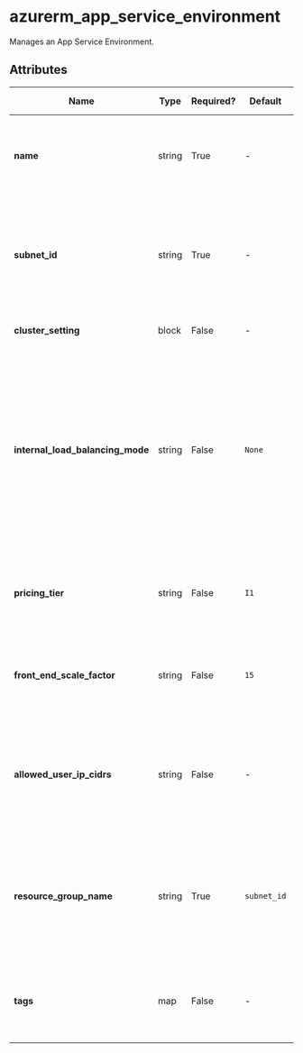 # azurerm_app_service_environment

Manages an App Service Environment.

## Attributes

| Name | Type | Required? | Default  | possible values | Description |
| ---- | ---- | --------- | -------- | ----------- | ----------- |
| **name** | string | True | -  |  -  | The name of the App Service Environment. Changing this forces a new resource to be created. | 
| **subnet_id** | string | True | -  |  -  | The ID of the Subnet which the App Service Environment should be connected to. Changing this forces a new resource to be created. | 
| **cluster_setting** | block | False | -  |  -  | Zero or more `cluster_setting` blocks. | 
| **internal_load_balancing_mode** | string | False | `None`  |  `None`, `Web`, `Publishing`, `"Web, Publishing"`  | Specifies which endpoints to serve internally in the Virtual Network for the App Service Environment. Possible values are `None`, `Web`, `Publishing` and combined value `"Web, Publishing"`. Defaults to `None`. Changing this forces a new resource to be created. | 
| **pricing_tier** | string | False | `I1`  |  `I1`, `I2`, `I3`  | Pricing tier for the front end instances. Possible values are `I1`, `I2` and `I3`. Defaults to `I1`. | 
| **front_end_scale_factor** | string | False | `15`  |  `5`, `15`  | Scale factor for front end instances. Possible values are between `5` and `15`. Defaults to `15`. | 
| **allowed_user_ip_cidrs** | string | False | -  |  -  | Allowed user added IP ranges on the ASE database. Use the addresses you want to set as the explicit egress address ranges. | 
| **resource_group_name** | string | True | `subnet_id`  |  -  | The name of the Resource Group where the App Service Environment exists. Defaults to the Resource Group of the Subnet (specified by `subnet_id`). | 
| **tags** | map | False | -  |  -  | A mapping of tags to assign to the resource. Changing this forces a new resource to be created. | 


